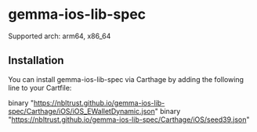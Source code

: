 # gemma-ios-lib-spec

Supported arch: arm64, x86_64

## Installation
You can install gemma-ios-lib-spec via Carthage by adding the following line to your Cartfile:

binary "https://nbltrust.github.io/gemma-ios-lib-spec/Carthage/iOS/iOS_EWalletDynamic.json"
binary "https://nbltrust.github.io/gemma-ios-lib-spec/Carthage/iOS/seed39.json"